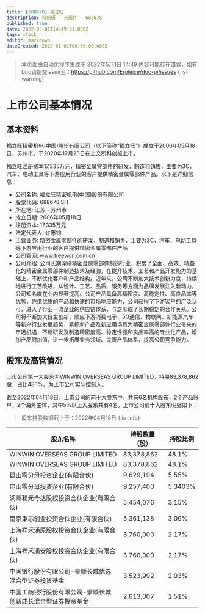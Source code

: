 ```yaml
---
title: [688678] 福立旺
description: 科创板 - 元器件 - 688678
published: true
date: 2022-05-01T14:49:21.000Z
tags: stock
editor: markdown
dateCreated: 2022-01-01T00:00:00.000Z
---
```


> 本页面由自动化程序生成于 2022年5月1日 14:49
> 内容可能存在错误，如有bug请提交issue至：https://github.com/Eroleice/doc-pi/issues
{.is-warning}

# 上市公司基本情况

## 基本资料

福立旺精密机电(中国)股份有限公司（以下简称“福立旺”）成立于2006年05月18日，苏州市。于2020年12月23日在上交所科创板上市。

福立旺注册资本17,335万元，精密金属零部件的研发，制造和销售，主要为3C，汽车，电动工具等下游应用行业的客户提供精密金属零部件产品。以下是详细信息：

- 公司名称: 福立旺精密机电(中国)股份有限公司
- 股票代码: 688678.SH
- 所在地: 江苏 - 苏州市
- 成立日期: 2006年05月18日
- 注册资本: 17,335万元
- 法定代表人: 许惠钧
- 主营业务: 精密金属零部件的研发，制造和销售，主要为3C，汽车，电动工具等下游应用行业的客户提供精密金属零部件产品
- 公司官网: www.freewon.com.cn
- 公司介绍: 公司长期深耕精密金属零部件制造行业，积累了全面、高效、精益化的精密金属零部件制造技术及经验，在提升技术、工艺和产品开发能力的基础上，不断优化客户和产品结构。近年来，公司不断加大技术创新力度，持续地进行工艺改进，从设计、工艺、品质、服务等方面为品牌发展注入新动力，公司知名度在业内显著提高。公司产品具备高精密度、高稳定性、高良品率等优势，凭借优质的产品和快速的市场响应能力，公司获得了下游客户的广泛认可，进入了行业一流企业的供应链体系，与之形成了长期稳定的合作关系。公司将不断加大自主创新，顺应下游消费电子、5G通信、物联网、新能源汽车等新兴行业发展趋势，紧抓新产品及新应用场景为精密金属零部件行业带来的市场机遇，不断研发及制造精密度高、稳定性强和良品率高的专业化产品，增加产品附加值，进一步拓展业务领域、完善产品体系，提高公司竞争能力。


## 股东及高管情况

上市公司第一大股东为WINWIN OVERSEAS GROUP LIMITED，持股83,378,862股，占比48.1%，为上市公司实际控制人。

截至2022年04月18日，上市公司的前十大股东中，共有6名机构股东，2个产品账户，2个海外主体，其中5%以上大股东共有4名。上市公司前十大股东明细如下：

> 股东持股数据截止于：2022年04月18日
{.is-info}

| 股东名称 | 持股数量（股） | 持股比例 |
| --- | --- | --- |
| WINWIN OVERSEAS GROUP LIMITED | 83,378,862 | 48.1% |
| WINWIN OVERSEAS GROUP LIMITED | 83,378,862 | 48.1% |
| 昆山零分母投资企业(有限合伙) | 9,629,194 | 5.55% |
| 昆山零分母投资企业(有限合伙) | 9,257,400 | 5.3403% |
| 湖州和元今达股权投资合伙企业(有限合伙) | 5,454,076 | 3.15% |
| 南京秉芯创业投资合伙企业(有限合伙) | 5,361,138 | 3.09% |
| 上海祥禾涌原股权投资合伙企业(有限合伙) | 3,760,000 | 2.17% |
| 上海祥禾涌安股权投资合伙企业(有限合伙) | 3,760,000 | 2.17% |
| 中国银行股份有限公司-景顺长城优选混合型证券投资基金 | 3,523,992 | 2.03% |
| 中国工商银行股份有限公司-景顺长城创新成长混合型证券投资基金 | 2,613,007 | 1.51% |





